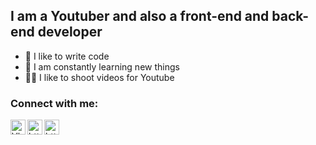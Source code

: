 ## I am a Youtuber and also a front-end and back-end developer
- 💪 I like to write code
- 🥅 I am constantly learning new things
- 🤹🏽 I like to shoot videos for Youtube 

### Connect with me:
<img align="left" alt="VladKalachev | YouTube" width="24px" src="https://cdn-icons-png.flaticon.com/512/1384/1384060.png" />
<img align="left" alt="https://t.me/ait_bro01z" width="24px" src="https://cdn-icons-png.flaticon.com/512/2111/2111646.png" />
<img align="left" alt="https://vk.com/it_personality" width="24px" src="https://free-png.ru/wp-content/uploads/2022/02/free-png.ru-307-700x700.png" />
<br />
